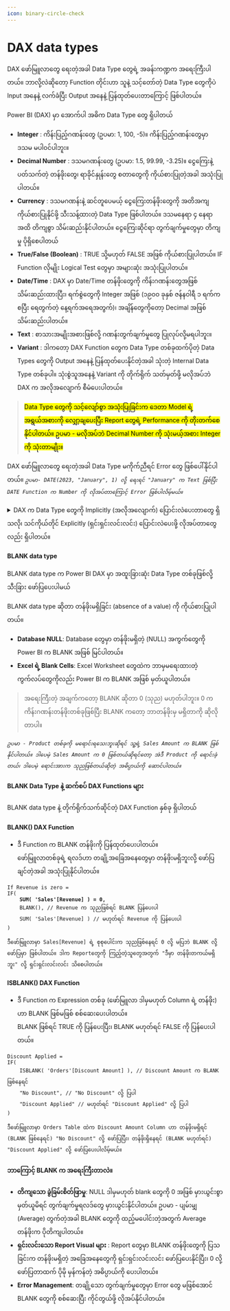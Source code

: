 ```yaml
---
icon: binary-circle-check
---
```


# DAX data types

DAX ဖော်မြူလာတွေ ရေးတဲ့အခါ Data Type တွေရဲ့ အခန်းကဏ္ဍက အရေးကြီးပါတယ်။ ဘာလို့လဲဆိုတော့ Function တိုင်းဟာ သူနဲ့ သင့်တော်တဲ့ Data Type တွေကိုပဲ Input အနေနဲ့ လက်ခံပြီး Output အနေနဲ့ ပြန်ထုတ်ပေးတာကြောင့် ဖြစ်ပါတယ်။

Power BI (DAX) မှာ အောက်ပါ အဓိက Data Type တွေ ရှိပါတယ်

* **Integer** : ကိန်းပြည့်ဂဏန်းတွေ (ဥပမာ: 1, 100, -5)။ ကိန်းပြည့်ဂဏန်းတွေမှာ ဒသမ မပါဝင်ပါဘူး။
* **Decimal Number** : ဒသမဂဏန်းတွေ (ဥပမာ: 1.5, 99.99, -3.25)။ ငွေကြေးနဲ့ပတ်သက်တဲ့ တန်ဖိုးတွေ၊ ရာခိုင်နှုန်းတွေ စတာတွေကို ကိုယ်စားပြုတဲ့အခါ အသုံးပြုပါတယ်။
* **Currency** : ဒသမဂဏန်းနဲ့ ဆင်တူပေမယ့် ငွေကြေးတန်ဖိုးတွေကို အတိအကျ ကိုယ်စားပြုနိုင်ဖို့ သီးသန့်ထားတဲ့ Data Type ဖြစ်ပါတယ်။ ဒသမနေရာ ၄ နေရာအထိ တိကျစွာ သိမ်းဆည်းနိုင်ပါတယ်။ ငွေကြေးဆိုင်ရာ တွက်ချက်မှုတွေမှာ တိကျမှု ပိုရှိစေပါတယ်
* **True/False (Boolean)** : TRUE သို့မဟုတ် FALSE အဖြစ် ကိုယ်စားပြုပါတယ်။ IF Function လိုမျိုး Logical Test တွေမှာ အများဆုံး အသုံးပြုပါတယ်။
* **Date/Time** : DAX မှာ Date/Time တန်ဖိုးတွေကို ကိန်းဂဏန်းတွေအဖြစ် သိမ်းဆည်းထားပြီး၊ ရက်စွဲတွေကို Integer အဖြစ် (၁၉၀၀ ခုနှစ် ဇန်နဝါရီ ၁ ရက်ကစပြီး ရေတွက်တဲ့ နေ့ရက်အရေအတွက်)၊ အချိန်တွေကိုတော့ Decimal အဖြစ် သိမ်းဆည်းပါတယ်။
* **Text** : စာသားအမျိုးအစားဖြစ်လို့ ဂဏန်းတွက်ချက်မှုတွေ ပြုလုပ်လို့မရပါဘူး။
* **Variant** : ဒါကတော့ DAX Function တွေက Data Type တစ်ခုထက်ပိုတဲ့ Data Types တွေကို Output အနေနဲ့ ပြန်ထုတ်ပေးနိုင်တဲ့အခါ သုံးတဲ့ Internal Data Type တစ်ခုပါ။ သုံးစွဲသူအနေနဲ့ Variant ကို တိုက်ရိုက် သတ်မှတ်ဖို့ မလိုအပ်ဘဲ DAX က အလိုအလျောက် စီမံပေးပါတယ်။

> <mark style="background-color:yellow;">Data Type တွေကို သင့်လျော်စွာ အသုံးပြုခြင်းက ဒေတာ Model ရဲ့ အရွယ်အစားကို လျှော့ချပေးပြီး Report တွေရဲ့ Performance ကို တိုးတက်စေနိုင်ပါတယ်။ ဥပမာ - မလိုအပ်ဘဲ Decimal Number ကို သုံးမယ့်အစား Integer ကို သုံးတာမျိုး။</mark>

DAX ဖော်မြူလာတွေ ရေးတဲ့အခါ Data Type မကိုက်ညီရင် Error တွေ ဖြစ်ပေါ်နိုင်ပါတယ်။ _`ဥပမာ- DATE(2023, "January", 1) လို့ ရေးရင် "January" က Text ဖြစ်ပြီး DATE Function က Number ကို လိုအပ်တာကြောင့် Error ဖြစ်ပါလိမ့်မယ်။`_

<details>

<summary> DAX က Data Type တွေကို Implicitly (အလိုအလျောက်) ပြောင်းလဲပေးတာတွေ ရှိသလို၊ သင်ကိုယ်တိုင် Explicitly (ရှင်းရှင်းလင်းလင်း) ပြောင်းလဲပေးဖို့ လိုအပ်တာတွေလည်း ရှိပါတယ်။</summary>

ဥပမာ- \[Price] \* 1.08 ဆိုတဲ့ ဖော်မြူလာမှာ \[Price] က Integer ဖြစ်ပြီး 1.08 က Decimal ဖြစ်နေရင် DAX က \[Price] ကို Decimal အဖြစ် အလိုအလျောက် ပြောင်းလဲပေးပြီးမှ တွက်ချက်ပါတယ်။

ဒါပေမဲ့ တချို့အခြေအနေတွေမှာတော့ FORMAT Function (နံပါတ် သို့မဟုတ် ရက်စွဲကို စာသားအဖြစ် ပြောင်းလဲရန်) သို့မဟုတ် VALUE Function (စာသားကို နံပါတ်အဖြစ် ပြောင်းလဲရန်) လိုမျိုး Function တွေကို အသုံးပြုပြီး Data Type ကို ကိုယ်တိုင်ပြောင်းလဲဖို့ လိုအပ်နိုင်ပါတယ်။

</details>

#### BLANK data type

BLANK data type က Power BI DAX မှာ အထူးခြားဆုံး Data Type တစ်ခုဖြစ်လို့ သီးခြား ဖော်ပြပေးပါမယ်

BLANK data type ဆိုတာ တန်ဖိုးမရှိခြင်း (absence of a value) ကို ကိုယ်စားပြုပါတယ်။&#x20;

* **Database NULL**: Database တွေမှာ တန်ဖိုးမရှိတဲ့ (NULL) အကွက်တွေကို Power BI က BLANK အဖြစ် မြင်ပါတယ်။
* **Excel ရဲ့ Blank Cells**: Excel Worksheet တွေထဲက ဘာမှမရေးထားတဲ့ ကွက်လပ်တွေကိုလည်း Power BI က BLANK အဖြစ် မှတ်ယူပါတယ်။

> အရေးကြီးတဲ့ အချက်ကတော့ BLANK ဆိုတာ 0 (သုည) မဟုတ်ပါဘူး။ 0 က ကိန်းဂဏန်းတန်ဖိုးတစ်ခုဖြစ်ပြီး BLANK ကတော့ ဘာတန်ဖိုးမှ မရှိတာကို ဆိုလိုတာပါ။&#x20;

_`ဥပမာ - Product တစ်ခုကို မရောင်းရသေးဘူးဆိုရင် သူ့ရဲ့ Sales Amount က BLANK ဖြစ်နိုင်ပါတယ်။ ဒါပေမဲ့ Sales Amount က 0 ဖြစ်တယ်ဆိုရင်တော့ အဲဒီ Product ကို ရောင်းခဲ့တယ်၊ ဒါပေမဲ့ ရောင်းအားက သုညဖြစ်တယ်ဆိုတဲ့ အဓိပ္ပာယ်ကို ဆောင်ပါတယ်။`_

#### &#x20;BLANK Data Type နဲ့ ဆက်စပ် DAX Functions များ

BLANK data type နဲ့ တိုက်ရိုက်သက်ဆိုင်တဲ့ DAX Function နှစ်ခု ရှိပါတယ်

#### BLANK() DAX Function

* ဒီ Function က BLANK တန်ဖိုးကို ပြန်ထုတ်ပေးပါတယ်။  \
  ဖော်မြူလာတစ်ခုရဲ့ ရလဒ်ဟာ တချို့အခြေအနေတွေမှာ တန်ဖိုးမရှိဘူးလို့ ဖော်ပြချင်တဲ့အခါ အသုံးပြုနိုင်ပါတယ်။

<pre class="language-dax"><code class="lang-dax">If Revenue is zero =
IF(
<strong>    SUM( 'Sales'[Revenue] ) = 0,
</strong>    BLANK(), // Revenue က သုညဖြစ်ရင် BLANK ပြန်ပေးပါ
    SUM( 'Sales'[Revenue] ) // မဟုတ်ရင် Revenue ကို ပြန်ပေးပါ
)
</code></pre>

`ဒီဖော်မြူလာမှာ Sales[Revenue] ရဲ့ စုစုပေါင်းက သုညဖြစ်နေရင် 0 လို့ မပြဘဲ BLANK လို့ ဖော်ပြမှာ ဖြစ်ပါတယ်။ ဒါက Reportတွေကို ကြည့်တဲ့သူတွေအတွက် "ဒီမှာ တန်ဖိုးတကယ်မရှိဘူး" လို့ ရှင်းရှင်းလင်းလင်း သိစေပါတယ်။`

#### &#x20;ISBLANK() DAX Function

* ဒီ Function က Expression တစ်ခု (ဖော်မြူလာ ဒါမှမဟုတ် Column ရဲ့ တန်ဖိုး) ဟာ BLANK ဖြစ်မဖြစ် စစ်ဆေးပေးပါတယ်။  \
  BLANK ဖြစ်ရင် TRUE ကို ပြန်ပေးပြီး၊ BLANK မဟုတ်ရင် FALSE ကို ပြန်ပေးပါတယ်။

```dax
Discount Applied = 
IF(
    ISBLANK( 'Orders'[Discount Amount] ), // Discount Amount က BLANK ဖြစ်နေရင်
    "No Discount", // "No Discount" လို့ ပြပါ
    "Discount Applied" // မဟုတ်ရင် "Discount Applied" လို့ ပြပါ
)
```

`ဒီဖော်မြူလာမှာ Orders Table ထဲက Discount Amount Column ဟာ တန်ဖိုးမရှိရင် (BLANK ဖြစ်နေရင်) "No Discount" လို့ ဖော်ပြပြီး၊ တန်ဖိုးရှိနေရင် (BLANK မဟုတ်ရင်) "Discount Applied" လို့ ဖော်ပြပေးပါလိမ့်မယ်။`

#### &#x20;ဘာကြောင့် BLANK က အရေးကြီးတာလဲ။

* **တိကျသော ခွဲခြမ်းစိတ်ဖြာမှု**: NULL ဒါမှမဟုတ် blank တွေကို 0 အဖြစ် မှားယွင်းစွာ မှတ်ယူမိရင် တွက်ချက်မှုရလဒ်တွေ မှားယွင်းနိုင်ပါတယ်။ ဥပမာ - ပျမ်းမျှ (Average) တွက်တဲ့အခါ BLANK တွေကို ထည့်မပေါင်းတဲ့အတွက် Average တန်ဖိုးက ပိုတိကျပါတယ်။
* **ရှင်းလင်းသော Report Visual များ** : Report တွေမှာ BLANK တန်ဖိုးတွေကို ပြသခြင်းက တန်ဖိုးမရှိတဲ့ အခြေအနေတွေကို ရှင်းရှင်းလင်းလင်း ဖော်ပြပေးနိုင်ပြီး၊ 0 လို့ ဖော်ပြတာထက် ပိုမို မှန်ကန်တဲ့ အဓိပ္ပာယ်ကို ပေးပါတယ်။
* **Error Management**: တချို့သော တွက်ချက်မှုတွေမှာ Error တွေ မဖြစ်အောင် BLANK တွေကို စစ်ဆေးပြီး ကိုင်တွယ်ဖို့ လိုအပ်နိုင်ပါတယ်။
